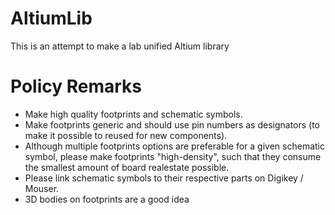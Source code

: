 # AltiumLib

This is an attempt to make a lab unified Altium library

# Policy Remarks
* Make high quality footprints and schematic symbols.
* Make footprints generic and should use pin numbers as designators (to make it possible to reused for new components).
* Although multiple footprints options are preferable for a given schematic symbol, please make footprints "high-density", such that they consume the smallest amount of board realestate possible.
* Please link schematic symbols to their respective parts on Digikey / Mouser.
* 3D bodies on footprints are a good idea
